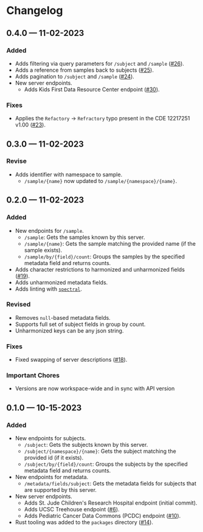 # Changelog

## 0.4.0 — 11-02-2023

### Added

* Adds filtering via query parameters for `/subject` and `/sample` ([#26](https://github.com/CBIIT/ccdi-federation-api/pull/26)).
* Adds a reference from samples back to subjects ([#25](https://github.com/CBIIT/ccdi-federation-api/pull/25)).
* Adds pagination to `/subject` and `/sample` ([#24](https://github.com/CBIIT/ccdi-federation-api/pull/24)).
* New server endpoints.
    * Adds Kids First Data Resource Center endpoint ([#30](https://github.com/CBIIT/ccdi-federation-api/pull/30)).

### Fixes

* Applies the `Refactory` -> `Refractory` typo present in the CDE 12217251 v1.00 ([#23](https://github.com/CBIIT/ccdi-federation-api/pull/23)).

## 0.3.0 — 11-02-2023

### Revise

* Adds identifier with namespace to sample.
    * `/sample/{name}` now updated to `/sample/{namespace}/{name}`.

## 0.2.0 — 11-02-2023

### Added

* New endpoints for `/sample`.
    * `/sample`: Gets the samples known by this server.
    * `/sample/{name}`: Gets the sample matching the provided name (if the sample exists).
    * `/sample/by/{field}/count`: Groups the samples by the specified metadata field and returns counts.
* Adds character restrictions to harmonized and unharmonized fields ([#19](https://github.com/CBIIT/ccdi-federation-api/pull/19)).
* Adds unharmonized metadata fields.
* Adds linting with [`spectral`](https://github.com/stoplightio/spectral).

### Revised

* Removes `null`-based metadata fields.
* Supports full set of subject fields in group by count.
* Unharmonized keys can be any json string.

### Fixes

* Fixed swapping of server descriptions ([#18](https://github.com/CBIIT/ccdi-federation-api/pull/18)).

### Important Chores

* Versions are now workspace-wide and in sync with API version

## 0.1.0 — 10-15-2023

### Added

* New endpoints for subjects.
  * `/subject`: Gets the subjects known by this server.
  * `/subject/{namespace}/{name}`: Gets the subject matching the provided id (if
    it exists).
  * `/subject/by/{field}/count`: Groups the subjects by the specified metadata field and returns counts.
* New endpoints for metadata.
  * `/metadata/fields/subject`: Gets the metadata fields for subjects that are supported by this server.
* New server endpoints.
    * Adds St. Jude Children's Research Hospital endpoint (initial commit).
    * Adds UCSC Treehouse endpoint ([#6](https://github.com/CBIIT/ccdi-federation-api/pull/6)).
    * Adds Pediatric Cancer Data Commons (PCDC) endpoint ([#10](https://github.com/CBIIT/ccdi-federation-api/pull/10)).
* Rust tooling was added to the `packages` directory ([#14](https://github.com/CBIIT/ccdi-federation-api/pull/14)).